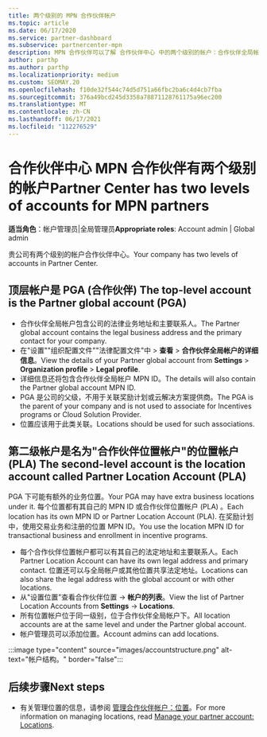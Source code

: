 ```yaml
---
title: 两个级别的 MPN 合作伙伴帐户
ms.topic: article
ms.date: 06/17/2020
ms.service: partner-dashboard
ms.subservice: partnercenter-mpn
description: MPN 合作伙伴可以了解 合作伙伴中心 中的两个级别的帐户：合作伙伴全局帐户 (PGA) 和 PLA (合作伙伴) 。
author: parthp
ms.author: parthp
ms.localizationpriority: medium
ms.custom: SEOMAY.20
ms.openlocfilehash: f10de32f544c74d5d751a66fbc2ba6c4d4cb7fba
ms.sourcegitcommit: 376a49bcd245d3358a78871128761175a96ec200
ms.translationtype: MT
ms.contentlocale: zh-CN
ms.lasthandoff: 06/17/2021
ms.locfileid: "112276529"
---
```

# <a name="partner-center-has-two-levels-of-accounts-for-mpn-partners"></a><span data-ttu-id="e70f0-103">合作伙伴中心 MPN 合作伙伴有两个级别的帐户</span><span class="sxs-lookup"><span data-stu-id="e70f0-103">Partner Center has two levels of accounts for MPN partners</span></span>

<span data-ttu-id="e70f0-104">**适当角色**：帐户管理员|全局管理员</span><span class="sxs-lookup"><span data-stu-id="e70f0-104">**Appropriate roles**: Account admin | Global admin</span></span>

<span data-ttu-id="e70f0-105">贵公司有两个级别的帐户合作伙伴中心。</span><span class="sxs-lookup"><span data-stu-id="e70f0-105">Your company has two levels of accounts in Partner Center.</span></span>

## <a name="the-top-level-account-is-the-partner-global-account-pga"></a><span data-ttu-id="e70f0-106">顶层帐户是 PGA (合作伙伴) </span><span class="sxs-lookup"><span data-stu-id="e70f0-106">The top-level account is the Partner global account (PGA)</span></span>

- <span data-ttu-id="e70f0-107">合作伙伴全局帐户包含公司的法律业务地址和主要联系人。</span><span class="sxs-lookup"><span data-stu-id="e70f0-107">The Partner global account contains the legal business address and the primary contact for your company.</span></span> 
- <span data-ttu-id="e70f0-108">在"设置""组织配置文件""法律配置文件"中  >  **查看**  >  **合作伙伴全局帐户的详细信息**。</span><span class="sxs-lookup"><span data-stu-id="e70f0-108">View the details of your Partner global account from **Settings** > **Organization profile** > **Legal profile**.</span></span>
- <span data-ttu-id="e70f0-109">详细信息还将包含合作伙伴全局帐户 MPN ID。</span><span class="sxs-lookup"><span data-stu-id="e70f0-109">The details will also contain the Partner global account MPN ID.</span></span> 
- <span data-ttu-id="e70f0-110">PGA 是公司的父级，不用于关联奖励计划或云解决方案提供商。</span><span class="sxs-lookup"><span data-stu-id="e70f0-110">The PGA is the parent of your company and is not used to associate for Incentives programs or Cloud Solution Provider.</span></span> 
- <span data-ttu-id="e70f0-111">位置应该用于此类关联。</span><span class="sxs-lookup"><span data-stu-id="e70f0-111">Locations should be used for such associations.</span></span>

## <a name="the-second-level-account-is-the-location-account-called-partner-location-account-pla"></a><span data-ttu-id="e70f0-112">第二级帐户是名为"合作伙伴位置帐户"的位置帐户 (PLA) </span><span class="sxs-lookup"><span data-stu-id="e70f0-112">The second-level account is the location account called Partner Location Account (PLA)</span></span>

<span data-ttu-id="e70f0-113">PGA 下可能有额外的业务位置。</span><span class="sxs-lookup"><span data-stu-id="e70f0-113">Your PGA may have extra business locations under it.</span></span> <span data-ttu-id="e70f0-114">每个位置都有其自己的 MPN ID 或合作伙伴位置帐户 (PLA) 。</span><span class="sxs-lookup"><span data-stu-id="e70f0-114">Each location has its own MPN ID or Partner Location Account (PLA).</span></span> <span data-ttu-id="e70f0-115">在奖励计划中，使用交易业务和注册的位置 MPN ID。</span><span class="sxs-lookup"><span data-stu-id="e70f0-115">You use the location MPN ID for transactional business and enrollment in incentive programs.</span></span>

- <span data-ttu-id="e70f0-116">每个合作伙伴位置帐户都可以有其自己的法定地址和主要联系人。</span><span class="sxs-lookup"><span data-stu-id="e70f0-116">Each Partner Location Account can have its own legal address and primary contact.</span></span> <span data-ttu-id="e70f0-117">位置还可以与全局帐户或其他位置共享法定地址。</span><span class="sxs-lookup"><span data-stu-id="e70f0-117">Locations can also share the legal address with the global account or with other locations.</span></span>
- <span data-ttu-id="e70f0-118">从"设置位置"查看合作伙伴位置  ->  **帐户的列表**。</span><span class="sxs-lookup"><span data-stu-id="e70f0-118">View the list of Partner Location Accounts from **Settings** -> **Locations**.</span></span>
- <span data-ttu-id="e70f0-119">所有位置帐户位于同一级别，位于合作伙伴全局帐户下。</span><span class="sxs-lookup"><span data-stu-id="e70f0-119">All location accounts are at the same level and under the Partner global account.</span></span>
- <span data-ttu-id="e70f0-120">帐户管理员可以添加位置。</span><span class="sxs-lookup"><span data-stu-id="e70f0-120">Account admins can add locations.</span></span>

:::image type="content" source="images/accountstructure.png" alt-text="帐户结构。" border="false":::

## <a name="next-steps"></a><span data-ttu-id="e70f0-122">后续步骤</span><span class="sxs-lookup"><span data-stu-id="e70f0-122">Next steps</span></span>

- <span data-ttu-id="e70f0-123">有关管理位置的信息，请参阅 [管理合作伙伴帐户：位置](manage-locations.md)。</span><span class="sxs-lookup"><span data-stu-id="e70f0-123">For more information on managing locations, read [Manage your partner account: Locations](manage-locations.md).</span></span>
